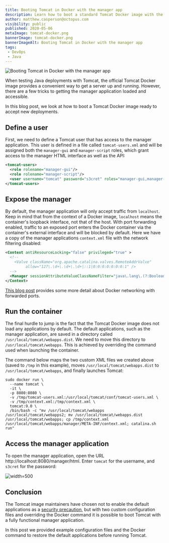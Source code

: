 ```yaml
---
title: Booting Tomcat in Docker with the manager app
description: Learn how to boot a standard Tomcat Docker image with the manager app exposed and ready to accept deployments
author: matthew.casperson@octopus.com
visibility: public
published: 2020-05-06
metaImage: tomcat-docker.png
bannerImage: tomcat-docker.png
bannerImageAlt: Booting Tomcat in Docker with the manager app
tags:
 - DevOps
 - Java
---
```


![Booting Tomcat in Docker with the manager app](tomcat-docker.png)

When testing Java deployments with Tomcat, the official Tomcat Docker image provides a convenient way to get a server up and running. However, there are a few tricks to getting the manager application loaded and 
accessible.

In this blog post, we look at how to boot a Tomcat Docker image ready to accept new deployments.

## Define a user

First, we need to define a Tomcat user that has access to the manager application. This user is defined in a file called `tomcat-users.xml` and will be assigned both the `manager-gui` and `manager-script` roles, which grant access to the manager HTML interface as well as the API:

```xml
<tomcat-users>
  <role rolename="manager-gui"/>
  <role rolename="manager-script"/>
  <user username="tomcat" password="s3cret" roles="manager-gui,manager-script"/>
</tomcat-users>
```

## Expose the manager

By default, the manager application will only accept traffic from `localhost`. Keep in mind that from the context of a Docker image, `localhost` means the container's loopback interface, not that of the host. With port forwarding enabled, traffic to an exposed port enters the Docker container via the container's external interface and will be blocked by default. Here we have a copy of the manager applications `context.xml` file with the network filtering disabled:

```xml
<Context antiResourceLocking="false" privileged="true" >
  <!--
  	<Valve className="org.apache.catalina.valves.RemoteAddrValve"
         allow="127\.\d+\.\d+\.\d+|::1|0:0:0:0:0:0:0:1" />
  -->
  <Manager sessionAttributeValueClassNameFilter="java\.lang\.(?:Boolean|Integer|Long|Number|String)|org\.apache\.catalina\.filters\.CsrfPreventionFilter\$LruCache(?:\$1)?|java\.util\.(?:Linked)?HashMap"/>     
</Context>
```

[This blog post](https://pythonspeed.com/articles/docker-connection-refused/) provides some more detail about Docker networking with forwarded ports.

## Run the container

The final hurdle to jump is the fact that the Tomcat Docker image does not load any applications by default. The default applications, such as the manager application, are saved in a directory called `/usr/local/tomcat/webapps.dist`. We need to move this directory to `/usr/local/tomcat/webapps`. This is achieved by overriding the command used when launching the container.

The command below maps the two custom XML files we created above (saved to `/tmp` in this example), moves `/usr/local/tomcat/webapps.dist` to `/usr/local/tomcat/webapps`, and finally launches Tomcat:

```
sudo docker run \
  --name tomcat \
  -it \
  -p 8080:8080 \
  -v /tmp/tomcat-users.xml:/usr/local/tomcat/conf/tomcat-users.xml \
  -v /tmp/context.xml:/tmp/context.xml \
  tomcat:9.0 \
  /bin/bash -c "mv /usr/local/tomcat/webapps /usr/local/tomcat/webapps2; mv /usr/local/tomcat/webapps.dist /usr/local/tomcat/webapps; cp /tmp/context.xml /usr/local/tomcat/webapps/manager/META-INF/context.xml; catalina.sh run"
```

## Access the manager application

To open the manager application, open the URL http://localhost:8080/manager/html. Enter `tomcat` for the username, and `s3cret` for the password:

![](tomcat.png "width=500")

## Conclusion

The Tomcat image maintainers have chosen not to enable the default applications as a [security precaution](https://tomcat.apache.org/tomcat-9.0-doc/security-howto.html#Default_web_applications), but with two custom configuration files and overriding the Docker command it is possible to boot Tomcat with a fully functional manager application.

In this post we provided example configuration files and the Docker command to restore the default applications before running Tomcat.
